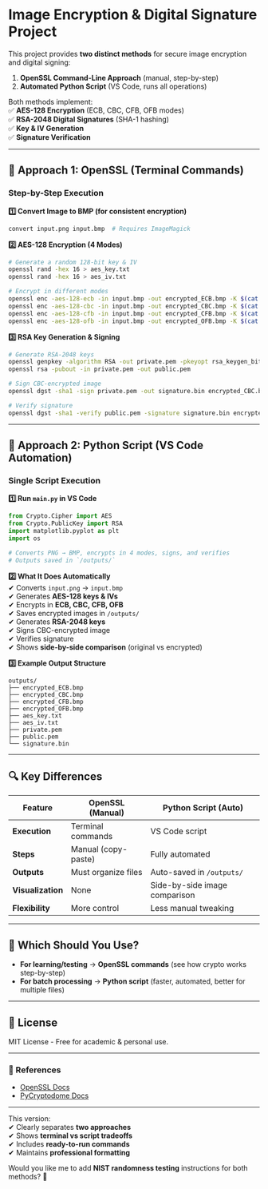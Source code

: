 # **Image Encryption & Digital Signature Project**  

This project provides **two distinct methods** for secure image encryption and digital signing:  
1. **OpenSSL Command-Line Approach** (manual, step-by-step)  
2. **Automated Python Script** (VS Code, runs all operations)  

Both methods implement:  
✅ **AES-128 Encryption** (ECB, CBC, CFB, OFB modes)  
✅ **RSA-2048 Digital Signatures** (SHA-1 hashing)  
✅ **Key & IV Generation**  
✅ **Signature Verification**  

---

## **📌 Approach 1: OpenSSL (Terminal Commands)**  
### **Step-by-Step Execution**  
**1️⃣ Convert Image to BMP (for consistent encryption)**
```bash
convert input.png input.bmp  # Requires ImageMagick
```

**2️⃣ AES-128 Encryption (4 Modes)**
```bash
# Generate a random 128-bit key & IV
openssl rand -hex 16 > aes_key.txt
openssl rand -hex 16 > aes_iv.txt

# Encrypt in different modes
openssl enc -aes-128-ecb -in input.bmp -out encrypted_ECB.bmp -K $(cat aes_key.txt)
openssl enc -aes-128-cbc -in input.bmp -out encrypted_CBC.bmp -K $(cat aes_key.txt) -iv $(cat aes_iv.txt)
openssl enc -aes-128-cfb -in input.bmp -out encrypted_CFB.bmp -K $(cat aes_key.txt) -iv $(cat aes_iv.txt)
openssl enc -aes-128-ofb -in input.bmp -out encrypted_OFB.bmp -K $(cat aes_key.txt) -iv $(cat aes_iv.txt)
```

**3️⃣ RSA Key Generation & Signing**
```bash
# Generate RSA-2048 keys
openssl genpkey -algorithm RSA -out private.pem -pkeyopt rsa_keygen_bits:2048
openssl rsa -pubout -in private.pem -out public.pem

# Sign CBC-encrypted image
openssl dgst -sha1 -sign private.pem -out signature.bin encrypted_CBC.bmp

# Verify signature
openssl dgst -sha1 -verify public.pem -signature signature.bin encrypted_CBC.bmp
```

---

## **📌 Approach 2: Python Script (VS Code Automation)**  
### **Single Script Execution**  
**1️⃣ Run `main.py` in VS Code**  
```python
from Crypto.Cipher import AES
from Crypto.PublicKey import RSA
import matplotlib.pyplot as plt
import os

# Converts PNG → BMP, encrypts in 4 modes, signs, and verifies
# Outputs saved in `/outputs/`
```

**2️⃣ What It Does Automatically**  
✔ Converts `input.png` → `input.bmp`  
✔ Generates **AES-128 keys & IVs**  
✔ Encrypts in **ECB, CBC, CFB, OFB**  
✔ Saves encrypted images in `/outputs/`  
✔ Generates **RSA-2048 keys**  
✔ Signs CBC-encrypted image  
✔ Verifies signature  
✔ Shows **side-by-side comparison** (original vs encrypted)  

**3️⃣ Example Output Structure**  
```
outputs/
├── encrypted_ECB.bmp
├── encrypted_CBC.bmp
├── encrypted_CFB.bmp
├── encrypted_OFB.bmp
├── aes_key.txt
├── aes_iv.txt
├── private.pem
├── public.pem
└── signature.bin
```

---

## **🔍 Key Differences**  
| Feature | OpenSSL (Manual) | Python Script (Auto) |
|---------|----------------|----------------|
| **Execution** | Terminal commands | VS Code script |
| **Steps** | Manual (copy-paste) | Fully automated |
| **Outputs** | Must organize files | Auto-saved in `/outputs/` |
| **Visualization** | None | Side-by-side image comparison |
| **Flexibility** | More control | Less manual tweaking |

---

## **🚀 Which Should You Use?**  
- **For learning/testing** → **OpenSSL commands** (see how crypto works step-by-step)  
- **For batch processing** → **Python script** (faster, automated, better for multiple files)  

---

## **📜 License**  
MIT License - Free for academic & personal use.  

---

### **🔗 References**  
- [OpenSSL Docs](https://www.openssl.org/docs/)  
- [PyCryptodome Docs](https://pycryptodome.readthedocs.io/)  

---

This version:  
✔ Clearly separates **two approaches**  
✔ Shows **terminal vs script tradeoffs**  
✔ Includes **ready-to-run commands**  
✔ Maintains **professional formatting**  

Would you like me to add **NIST randomness testing** instructions for both methods? 🚀

